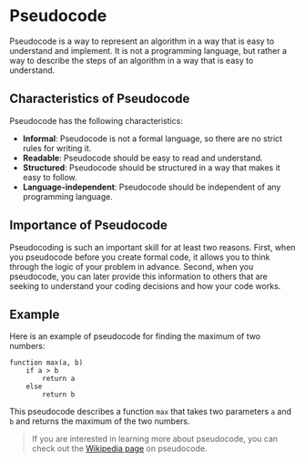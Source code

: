 # Pseudocode

Pseudocode is a way to represent an algorithm in a way that is easy to understand and implement. It is not a programming language, but rather a way to describe the steps of an algorithm in a way that is easy to understand.

## Characteristics of Pseudocode

Pseudocode has the following characteristics:

- **Informal**: Pseudocode is not a formal language, so there are no strict rules for writing it.
- **Readable**: Pseudocode should be easy to read and understand.
- **Structured**: Pseudocode should be structured in a way that makes it easy to follow.
- **Language-independent**: Pseudocode should be independent of any programming language.

## Importance of Pseudocode

Pseudocoding is such an important skill for at least two reasons. First, when you pseudocode before you create formal code, it allows you to think through the logic of your problem in advance. Second, when you pseudocode, you can later provide this information to others that are seeking to understand your coding decisions and how your code works.

## Example

Here is an example of pseudocode for finding the maximum of two numbers:

```
function max(a, b)
    if a > b
        return a
    else
        return b
```

This pseudocode describes a function `max` that takes two parameters `a` and `b` and returns the maximum of the two numbers.

> If you are interested in learning more about pseudocode, you can check out the [Wikipedia page](https://en.wikipedia.org/wiki/Pseudocode) on pseudocode.